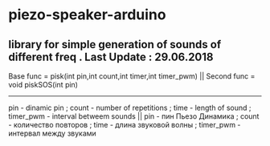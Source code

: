 # piezo-speaker-arduino
library for simple generation of sounds of different freq . Last Update : 29.06.2018
-----------------

Base func = pisk(int pin,int count,int timer,int timer_pwm) ||                   Second func = void piskSOS(int pin)

-----------------
pin - dinamic pin ; count - number of repetitions ; time - length of sound ; timer_pwm - interval betweem sounds || 
pin - пин Пьезо Динамика ; count - количество повторов ; time - длина звуковой волны ; timer_pwm - интервал между звуками  
